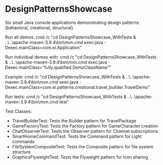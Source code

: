# DesignPatternsShowcase

Six small Java console applications demonstrating design patterns (behavioral, creational, structural).

Run all demos:
  cmd /c "cd DesignPatternsShowcase_WithTests & ..\\..\\apache-maven-3.9.4\\bin\\mvn.cmd exec:java -Dexec.mainClass=com.ei.Application"

Run individual demos with:
  cmd /c "cd DesignPatternsShowcase_WithTests & ..\\..\\apache-maven-3.9.4\\bin\\mvn.cmd exec:java -Dexec.mainClass="fully.qualified.DemoClassName""

Example:
  cmd /c "cd DesignPatternsShowcase_WithTests & ..\\..\\apache-maven-3.9.4\\bin\\mvn.cmd exec:java -Dexec.mainClass=com.ei.patterns.creational.travel_builder.TravelDemo"

Run tests:
  cmd /c "cd DesignPatternsShowcase_WithTests & ..\\..\\apache-maven-3.9.4\\bin\\mvn.cmd test"

Test Classes:
- TravelBuilderTest: Tests the Builder pattern for TravelPackage
- GameFactoryTest: Tests the Factory pattern for GameCharacter creation
- ChatObserverTest: Tests the Observer pattern for Channel subscriptions
- SmartHomeCommandTest: Tests the Command pattern for Light commands
- FileSystemCompositeTest: Tests the Composite pattern for file system structure
- GraphicsFlyweightTest: Tests the Flyweight pattern for Icon sharing
